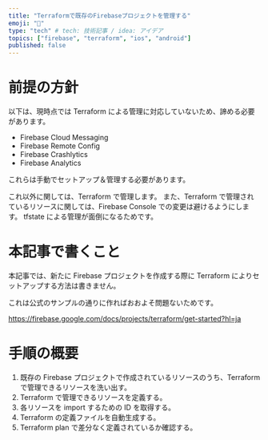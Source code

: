 ```yaml
---
title: "Terraformで既存のFirebaseプロジェクトを管理する"
emoji: "💭"
type: "tech" # tech: 技術記事 / idea: アイデア
topics: ["firebase", "terraform", "ios", "android"]
published: false
---
```


# 前提の方針

以下は、現時点では Terraform による管理に対応していないため、諦める必要があります。

- Firebase Cloud Messaging
- Firebase Remote Config
- Firebase Crashlytics
- Firebase Analytics

これらは手動でセットアップ＆管理する必要があります。

これ以外に関しては、Terraform で管理します。
また、Terraform で管理されているリソースに関しては、Firebase Console での変更は避けるようにします。
tfstate による管理が面倒になるためです。

# 本記事で書くこと

本記事では、新たに Firebase プロジェクトを作成する際に Terraform によりセットアップする方法は書きません。

これは公式のサンプルの通りに作ればおおよそ問題ないためです。

https://firebase.google.com/docs/projects/terraform/get-started?hl=ja

# 手順の概要

1. 既存の Firebase プロジェクトで作成されているリソースのうち、Terraform で管理できるリソースを洗い出す。
2. Terraform で管理できるリソースを定義する。
3. 各リソースを import するための ID を取得する。
4. Terraform の定義ファイルを自動生成する。
5. Terraform plan で差分なく定義されているか確認する。
